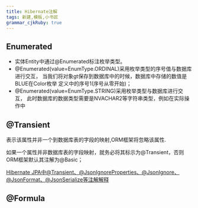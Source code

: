 ```yaml
---
title: Hibernate注解
tags: 新建,模板,小书匠
grammar_cjkRuby: true
---
```


## Enumerated
- 实体Entity中通过@Enumerated标注枚举类型。
- @Enumerated(value=EnumType.ORDINAL)采用枚举类型的序号值与数据库进行交互， 当我们将对象gt保存到数据库中的时候，数据库中存储的数值是BLUE在Color枚举 
定义中的序号1(序号从零开始)；
- @Enumerated(value=EnumType.STRING)采用枚举类型与数据库进行交互， 
此时数据库的数据类型需要是NVACHAR2等字符串类型，例如在实际操作中 

## @Transient
表示该属性并非一个到数据库表的字段的映射,ORM框架将忽略该属性.

如果一个属性并非数据库表的字段映射，就务必将其标示为@Transient，否则ORM框架默认其注解为@Basic；

[Hibernate JPA中@Transient、@JsonIgnoreProperties、@JsonIgnore、@JsonFormat、@JsonSerialize等注解解释](http://blog.csdn.net/kevinxxw/article/details/51381544)
## @Formula

